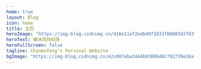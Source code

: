 ```yaml
---
home: true
layout: Blog
icon: home
title: 主页
heroImage: "https://img-blog.csdnimg.cn/d16e11af2edb4972833f88083d2f0375.png"
heroText: 蝉沐风的码场
heroFullScreen: false
tagline: Chanmufeng's Personal Website
bgImage: "https://img-blog.csdnimg.cn/e2c087eba3444b0388b48c792739e16a.jpeg"
---
```

